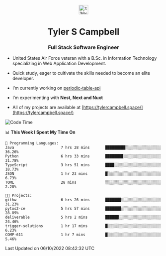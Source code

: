 <p align="center">
<a href="https://www.linkedin.com/in/t36campbell" target="blank"><img align="center" src="https://ik.imagekit.io/t36campbell/Portfolio/linkedin.png.original_m8bbGgPh6.png" alt="t36campbell" height="30" width="30" /></a>
</p>
<h1 align="center">Tyler S Campbell</h1>
<h3 align="center">Full Stack Software Engineer</h3>

* United States Air Force veteran with a B.Sc. in Information Technology specializing in Web Application Development. 

* Quick study, eager to cultivate the skills needed to become an elite developer.

* I’m currently working on [periodic-table-api](https://github.com/t36campbell/periodic-table-api)

* I’m experimenting with **Nest, Next and Nuxt**

* All of my projects are available at [https://tylercampbell.space/](https://tylercampbell.space/)

<!--START_SECTION:waka-->
![Code Time](http://img.shields.io/badge/Code%20Time-1%2C848%20hrs%2021%20mins-blue)

📊 **This Week I Spent My Time On** 

```text
💬 Programming Languages: 
Java                     7 hrs 28 mins       █████████░░░░░░░░░░░░░░░░   36.26% 
Python                   6 hrs 33 mins       ████████░░░░░░░░░░░░░░░░░   31.78% 
TypeScript               3 hrs 51 mins       ████░░░░░░░░░░░░░░░░░░░░░   18.73% 
JSON                     1 hr 23 mins        █░░░░░░░░░░░░░░░░░░░░░░░░   6.73% 
TOML                     28 mins             ░░░░░░░░░░░░░░░░░░░░░░░░░   2.28%

🐱‍💻 Projects: 
githw                    6 hrs 26 mins       ███████░░░░░░░░░░░░░░░░░░   31.23% 
pytos2-ce                5 hrs 57 mins       ███████░░░░░░░░░░░░░░░░░░   28.89% 
deliverable              5 hrs 2 mins        ██████░░░░░░░░░░░░░░░░░░░   24.46% 
trigger-solutions        1 hr 17 mins        █░░░░░░░░░░░░░░░░░░░░░░░░   6.23% 
COMP-611                 1 hr 7 mins         █░░░░░░░░░░░░░░░░░░░░░░░░   5.46%

```


 Last Updated on 06/10/2022 08:42:32 UTC
<!--END_SECTION:waka-->
